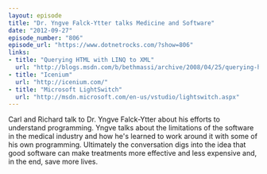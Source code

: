 ```yaml
---
layout: episode
title: "Dr. Yngve Falck-Ytter talks Medicine and Software"
date: "2012-09-27"
episode_number: "806"
episode_url: "https://www.dotnetrocks.com/?show=806"
links:
- title: "Querying HTML with LINQ to XML"
  url: "http://blogs.msdn.com/b/bethmassi/archive/2008/04/25/querying-html-with-linq-to-xml.aspx"
- title: "Icenium"
  url: "http://icenium.com/"
- title: "Microsoft LightSwitch"
  url: "http://msdn.microsoft.com/en-us/vstudio/lightswitch.aspx"
---
```


Carl and Richard talk to Dr. Yngve Falck-Ytter about his efforts to understand programming. Yngve talks about the limitations of the software in the medical industry and how he's learned to work around it with some of his own programming. Ultimately the conversation digs into the idea that good software can make treatments more effective and less expensive and, in the end, save more lives.
